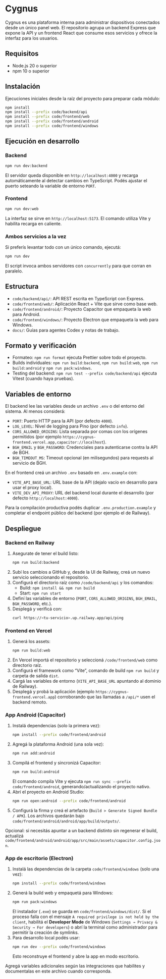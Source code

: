 # Cygnus

Cygnus es una plataforma interna para administrar dispositivos conectados desde un único panel web. El repositorio agrupa un backend Express que expone la API y un frontend React que consume esos servicios y ofrece la interfaz para los usuarios.

## Requisitos

- Node.js 20 o superior
- npm 10 o superior

## Instalación

Ejecuciones iniciales desde la raíz del proyecto para preparar cada módulo:

```bash
npm install
npm install --prefix code/backend/api
npm install --prefix code/frontend/web
npm install --prefix code/frontend/android
npm install --prefix code/frontend/windows
```

## Ejecución en desarrollo

### Backend

```bash
npm run dev:backend
```

El servidor queda disponible en `http://localhost:4000` y recarga automáticamente al detectar cambios en TypeScript. Podés ajustar el puerto seteando la variable de entorno `PORT`.

### Frontend

```bash
npm run dev:web
```

La interfaz se sirve en `http://localhost:5173`. El comando utiliza Vite y habilita recarga en caliente.

### Ambos servicios a la vez

Si preferís levantar todo con un único comando, ejecutá:

```bash
npm run dev
```

El script invoca ambos servidores con `concurrently` para que corran en paralelo.

## Estructura

- `code/backend/api/`: API REST escrita en TypeScript con Express.
- `code/frontend/web/`: Aplicación React + Vite que sirve como base web.
- `code/frontend/android/`: Proyecto Capacitor que empaqueta la web para Android.
- `code/frontend/windows/`: Proyecto Electron que empaqueta la web para Windows.
- `docs/`: Guías para agentes Codex y notas de trabajo.

## Formato y verificación

- Formateo: `npm run format` ejecuta Prettier sobre todo el proyecto.
- Builds individuales: `npm run build:backend`, `npm run build:web`, `npm run build:android` y `npm run pack:windows`.
- Testing del backend: `npm run test --prefix code/backend/api` ejecuta Vitest (cuando haya pruebas).

## Variables de entorno

El backend lee las variables desde un archivo `.env` o del entorno del sistema. Al menos considerá:

- `PORT`: Puerto HTTP para la API (por defecto `4000`).
- `LOG_LEVEL`: Nivel de logging para Pino (por defecto `info`).
- `CORS_ALLOWED_ORIGINS`: Lista separada por comas con los orígenes permitidos (por ejemplo `https://cygnus-frontend.vercel.app,capacitor://localhost`).
- `BGH_EMAIL` y `BGH_PASSWORD`: Credenciales para autenticarse contra la API de BGH.
- `BGH_TIMEOUT_MS`: Timeout opcional (en milisegundos) para requests al servicio de BGH.

En el frontend creá un archivo `.env` basado en `.env.example` con:

- `VITE_API_BASE_URL`: URL base de la API (dejalo vacío en desarrollo para usar el proxy local).
- `VITE_DEV_API_PROXY`: URL del backend local durante el desarrollo (por defecto `http://localhost:4000`).

Para la compilación productiva podés duplicar `.env.production.example` y completar el endpoint público del backend (por ejemplo el de Railway).

## Despliegue

### Backend en Railway

1. Asegurate de tener el build listo:
   ```bash
   npm run build:backend
   ```
2. Subí los cambios a GitHub y, desde la UI de Railway, creá un nuevo servicio seleccionando el repositorio.
3. Configurá el directorio raíz como `/code/backend/api` y los comandos:
   - Build: `npm install && npm run build`
   - Start: `npm run start`
4. Definí las variables de entorno (`PORT`, `CORS_ALLOWED_ORIGINS`, `BGH_EMAIL`, `BGH_PASSWORD`, etc.).
5. Desplegá y verificá con:
   ```bash
   curl https://<tu-servicio>.up.railway.app/api/ping
   ```

### Frontend en Vercel

1. Generá los assets:
   ```bash
   npm run build:web
   ```
2. En Vercel importá el repositorio y seleccioná `/code/frontend/web` como directorio raíz.
3. Configurá el framework como “Vite”, comando de build `npm run build` y carpeta de salida `dist`.
4. Cargá las variables de entorno (`VITE_API_BASE_URL` apuntando al dominio de Railway).
5. Desplegá y probá la aplicación (ejemplo `https://cygnus-frontend.vercel.app`) corroborando que las llamadas a `/api/*` usen el backend remoto.

### App Android (Capacitor)

1. Instalá dependencias (solo la primera vez):
   ```bash
   npm install --prefix code/frontend/android
   ```
2. Agregá la plataforma Android (una sola vez):
   ```bash
   npm run add:android
   ```
3. Compilá el frontend y sincronizá Capacitor:
   ```bash
   npm run build:android
   ```
   El comando compila Vite y ejecuta `npm run sync --prefix code/frontend/android`, generando/actualizando el proyecto nativo.
4. Abrí el proyecto en Android Studio:
   ```bash
   npm run open:android --prefix code/frontend/android
   ```
5. Configurá la firma y creá el artefacto (`Build > Generate Signed Bundle / APK`). Los archivos quedarán bajo `code/frontend/android/android/app/build/outputs/`.

Opcional: si necesitás apuntar a un backend distinto sin regenerar el build, actualizá `code/frontend/android/android/app/src/main/assets/capacitor.config.json`.

### App de escritorio (Electron)

1. Instalá las dependencias de la carpeta `code/frontend/windows` (solo una vez):
   ```bash
   npm install --prefix code/frontend/windows
   ```
2. Generá la build web y empaquetá para Windows:
   ```bash
   npm run pack:windows
   ```
   El instalador (`.exe`) se guarda en `code/frontend/windows/dist/`. Si el proceso falla con el mensaje `A required privilege is not held by the client`, habilitá el **Developer Mode** de Windows (`Settings → Privacy & Security → For developers`) o abrí la terminal como administrador para permitir la creación de symlinks.
3. Para desarrollo local podés usar:
   ```bash
   npm run dev --prefix code/frontend/windows
   ```
   Esto reconstruye el frontend y abre la app en modo escritorio.

Agregá variables adicionales según las integraciones que habilites y documentalas en este archivo cuando corresponda.

